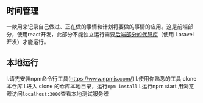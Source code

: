 ## 时间管理
一款用来记录自己做过、正在做的事情和计划将要做的事情的应用。这是前端部分，使用react开发，此部分不能独立运行需要[后端部分的代码库](../../../TimeManage-Laravel)（使用 Laravel 开发）才能运行。
## 本地运行
l.请先安装npm命令行工具(https://www.npmjs.com/)
l.使用你熟悉的工具 clone 本仓库
l.进入 clone 的仓库本地目录，运行`npm install`
l.运行npm start 用浏览器访问`localhost:3000`查看本地测试服务器
